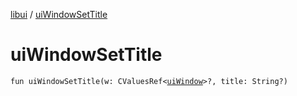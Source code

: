 [libui](README.md) / [uiWindowSetTitle](ui-window-set-title.md)

# uiWindowSetTitle

`fun uiWindowSetTitle(w: CValuesRef<`[`uiWindow`](ui-window.md)`>?, title: String?)`
